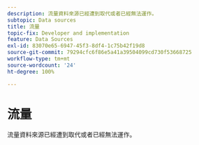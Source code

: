 ```yaml
---
description: 流量資料來源已經遭到取代或者已經無法運作。
subtopic: Data sources
title: 流量
topic-fix: Developer and implementation
feature: Data Sources
exl-id: 83070e65-6947-45f3-8df4-1c75b42f19d8
source-git-commit: 79294cfc6f86e5a41a39504099cd730f53668725
workflow-type: tm+mt
source-wordcount: '24'
ht-degree: 100%

---
```


# 流量

流量資料來源已經遭到取代或者已經無法運作。
